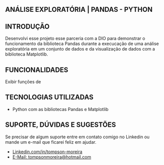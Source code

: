 ## ANÁLISE EXPLORATÓRIA | PANDAS - PYTHON


## INTRODUÇÃO 
Desenvolvi esse projeto esse parceria com a DIO para demonstrar o funcionamento da biblioteca Pandas durante a execucação de uma análise exploratória em um conjunto de dados e da visualização de dados com a biblioteca Matplotlib.

## FUNCIONALIDADES
Exibir funções de 

## TECNOLOGIAS UTILIZADAS
- Python com as bibliotecas Pandas e Matplotlib

## SUPORTE, DÚVIDAS E SUGESTÕES
Se precisar de algum suporte entre em contato comigo no Linkedin ou mande um e-mail que ficarei feliz em ajudar.
- [Linkedin.com/in/tompson-moreira](https://www.linkedin.com/in/tompson-moreira/)
- [E-Mail: tompsonmoreira@hotmail.com](tompsonmoreira@hotmail.com)
